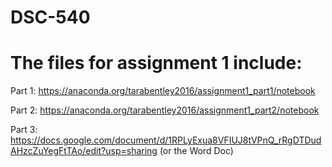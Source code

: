 # DSC-540
# The files for assignment 1 include:

Part 1: https://anaconda.org/tarabentley2016/assignment1_part1/notebook 

Part 2: https://anaconda.org/tarabentley2016/assignment1_part2/notebook

Part 3: https://docs.google.com/document/d/1RPLyExua8VFIUJ8tVPnQ_rRgDTDudAHzcZuYegFtTAo/edit?usp=sharing (or the Word Doc)
